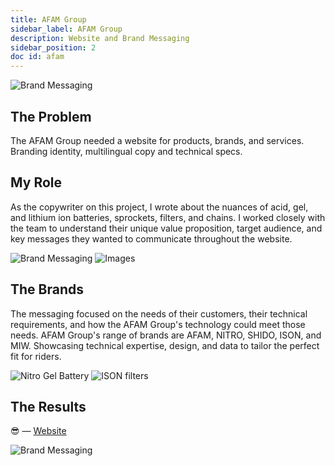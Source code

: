 ```yaml
---
title: AFAM Group 
sidebar_label: AFAM Group
description: Website and Brand Messaging 
sidebar_position: 2
doc id: afam
---
```


![Brand Messaging](/img/afam3.png)

## The Problem

The AFAM Group needed a website for products, brands, and services. Branding identity, multilingual copy and technical specs.


## My Role

As the copywriter on this project, I wrote about the nuances of acid, gel, and lithium ion batteries, sprockets, filters, and chains. I worked closely with the team to understand their unique value proposition, target audience, and key messages they wanted to communicate throughout the website.


![Brand Messaging](/img/afam4.png)
![Images](/img/afam.png)

## The Brands

The messaging focused on the needs of their customers, their technical requirements, and how the AFAM Group's technology could meet those needs. AFAM Group's range of brands are AFAM, NITRO, SHIDO, ISON, and MIW. Showcasing technical expertise, design, and data to tailor the perfect fit for riders.

![Nitro Gel Battery](/img/afam2.png)
![ISON filters](/img/afam1.png)

## The Results


😎 — [Website](https://afam-group.com/)


![Brand Messaging](/img/afam5.gif)